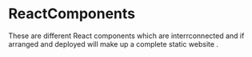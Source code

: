 # ReactComponents

These are different React components which are interrconnected and if arranged and deployed will make up a complete  static website .
